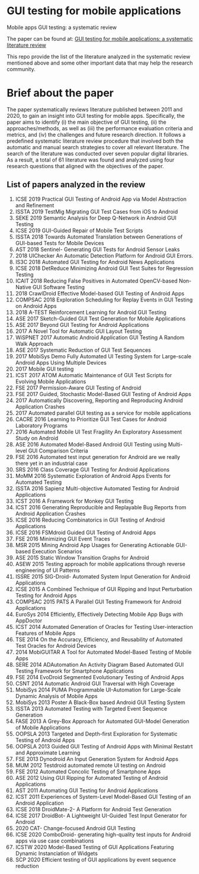 # GUI testing for mobile applications
Mobile apps GUI testing: a systematic review 

The paper can be found at: [GUI testing for mobile applications: a systematic literature review](#)

This repo provide the list of the literature analyzed in the systematic review mentioned above and some other important data that may help the research community.


# Brief about the paper
The paper systematically reviews literature published between 2011 and 2020, to gain an insight into GUI testing for mobile apps. Specifically, the paper aims to identify (i) the main objective of GUI testing, (ii) the approaches/methods, as well as (iii) the performance evaluation criteria and metrics, and (iv) the challenges and future research direction. It follows a predefined systematic literature review procedure that involved both the automatic and manual search strategies to cover all relevant literature. The search of the literature was conducted over seven popular digital libraries. As a result, a total of 61 literature was found and analyzed using four research questions that aligned with the objectives of the paper.

## List of papers analyzed in the review

1. ICSE 2019 Practical GUI Testing of Android App via Model Abstraction and Refinement
2. ISSTA 2019  TestMig Migrating GUI Test Cases from iOS to Android
3. SEKE 2019 Semantic Analysis for Deep Q-Network in Android GUI Testing
4.  ICSE 2019 GUI-Guided Repair of Mobile Test Scripts
5. ISSTA 2018 Towards Automated Translation between Generations of GUI-based Tests for Mobile Devices
6. AST 2018 Sentinel- Generating GUI Tests for Android Sensor Leaks
7. 2018 UIChecker An Automatic Detection Platform for Android GUI Errors.
8. IS3C 2018 Automated GUI Testing for Android News Applications
9. ICSE 2018 DetReduce Minimizing Android GUI Test Suites for Regression Testing
10. ICAIT 2018 Reducing False Positives in Automated OpenCV-based Non-Native GUI Software Testing
11. 2018 CrawlDroid Effective Model-based GUI Testing of Android Apps
12. COMPSAC 2018 Exploration Scheduling for Replay Events in GUI Testing on Android Apps
13. 2018 A-TEST Reinforcement Learning for Android GUI Testing
14. ASE 2017 Sketch-Guided GUI Test Generation for Mobile Applications
15. ASE 2017 Beyond GUI Testing for Android Applications
16. 2017  A Novel Tool for Automatic GUI Layout Testing
17. WiSPNET 2017 Automatic Android Application GUI Testing  A Random Walk Approach
18. ASE 2017 Systematic Reduction of GUI Test Sequences
19. 2017 MobiSys Demo Fully Automated UI Testing System for Large-scale Android Apps Using Multiple Devices
20. 2017 Mobile GUI testing
21. ICST 2017 ATOM Automatic Maintenance of GUI Test Scripts for Evolving Mobile Applications
22. FSE 2017 Permission-Aware GUI Testing of Android
23. FSE 2017 Guided, Stochastic Model-Based GUI Testing of Android Apps
24. 2017 Automatically Discovering, Reporting and Reproducing Android Application Crashes
25. 2017 Automated parallel GUI testing as a service for mobile applications
26. CACRE 2016 Learning to Prioritize GUI Test Cases for Android Laboratory Programs
27. 2016 Automated Mobile UI Test Fragility An Exploratory Assessment Study on Android
28. ASE 2016 Automated Model-Based Android GUI Testing using Multi-level GUI Comparison Criteria
29. FSE 2016 Automated test input generation for Android are we really there yet in an industrial case
30. SRS 2016 Class Coverage GUI Testing for Android Applications
31. MoMM  2016 Systematic Exploration of Android Apps Events for Automated Testing
32. ISSTA 2016 Sapienz Multi-objective Automated Testing for Android Applications
33. ICST 2016 A Framework for Monkey GUI Testing
34. ICST 2016 Generating Reproducible and Replayable Bug Reports from Android Application Crashes
35. ICSE 2016 Reducing Combinatorics in GUI Testing of Android Applications
36. ICSE 2016 FSMdroid Guided GUI Testing of Android Apps
37. FSE 2016 Minimizing GUI Event Traces
38. MSR 2015 Mining Android App Usages for Generating Actionable GUI-based Execution Scenarios
39. ASE 2015 Static Window Transition Graphs for Android 
40. ASEW 2015 Testing approach for mobile applications through reverse engineering of UI Patterns
41. ISSRE 2015 SIG-Droid- Automated System Input Generation for Android Applications
42. ICSE 2015 A Combined Technique of GUI Ripping and Input Perturbation Testing for Android Apps
43. COMPSAC 2015 PATS  A Parallel GUI Testing Framework for Android Applications
44. EuroSys 2014 Efficiently, Effectively Detecting Mobile App Bugs with AppDoctor
45. ICST 2014 Automated Generation of Oracles for Testing User-interaction Features of Mobile Apps
46. TSE 2014 On the Accuracy, Efficiency, and Reusability of Automated Test Oracles for Android Devices
47. 2014 MobiGUITAR   A Tool for Automated Model-Based Testing of Mobile Apps
48. SERE 2014 ADAutomation An Activity Diagram Based Automated GUI Testing Framework for Smartphone Applications
49. FSE 2014 EvoDroid Segmented Evolutionary Testing of Android Apps
50. CSNT 2014 Automatic Android GUI Traversal with High Coverage
51. MobiSys 2014 PUMA Programmable UI-Automation for Large-Scale Dynamic Analysis of Mobile Apps
52. MobiSys 2013 Poster A Black-Box based Android GUI Testing System
53. ISSTA 2013 Automated Testing with Targeted Event Sequence Generation
54. FASE 2013 A Grey-Box Approach for Automated GUI-Model Generation of Mobile Applications
55. OOPSLA 2013 Targeted and Depth-first Exploration for Systematic Testing of Android Apps
56. OOPSLA 2013 Guided GUI Testing of Android Apps with Minimal Restatrt and Approximate Learning
57. FSE 2013 Dynodroid An Input Generation System for Android Apps
58. MUM 2012 Testdroid automated remote UI testing on Android
59. FSE 2012 Automated Concolic Testing of Smartphone Apps
60. ASE 2012 Using GUI Ripping for Automated Testing of Android Applications
61. AST 2011 Automating GUI Testing for Android Applications
62. ICST 2011 Experiences of System-Level Model-Based GUI Testing of an Android Application
63. ICSE 2018 DroidMate-2- A Platform for Android Test Generation
64. ICSE 2017 DroidBot- A Lightweight UI-Guided Test Input Generator for Android
65. 2020 CAT- Change-focused Android GUI Testing
66. ICSE 2020 ComboDroid- generating high-quality test inputs for Android apps via use case combinations
67. ICSTW 2020 Model-Based Testing of GUI Applications Featuring Dynamic Instanciation of Widgets
68. SCP 2020 Efficient testing of GUI applications by event sequence reduction



